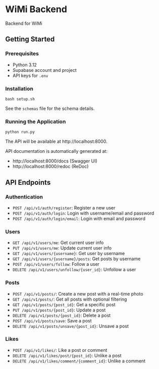 # WiMi Backend

Backend for WiMi

## Getting Started

### Prerequisites

- Python 3.12
- Supabase account and project
- API keys for `.env`

### Installation

`bash setup.sh`

See the `schemas` file for the schema details.

### Running the Application

```
python run.py
```

The API will be available at http://localhost:8000.

API documentation is automatically generated at:
- http://localhost:8000/docs (Swagger UI)
- http://localhost:8000/redoc (ReDoc)

## API Endpoints

### Authentication
- `POST /api/v1/auth/register`: Register a new user
- `POST /api/v1/auth/login`: Login with username/email and password
- `POST /api/v1/auth/login/email`: Login with email and password

### Users
- `GET /api/v1/users/me`: Get current user info
- `PUT /api/v1/users/me`: Update current user info
- `GET /api/v1/users/{username}`: Get user by username
- `GET /api/v1/users/{username}/posts`: Get posts by username
- `POST /api/v1/users/follow`: Follow a user
- `DELETE /api/v1/users/unfollow/{user_id}`: Unfollow a user

### Posts
- `POST /api/v1/posts/`: Create a new post with a real-time photo
- `GET /api/v1/posts/`: Get all posts with optional filtering
- `GET /api/v1/posts/{post_id}`: Get a specific post
- `PUT /api/v1/posts/{post_id}`: Update a post
- `DELETE /api/v1/posts/{post_id}`: Delete a post
- `POST /api/v1/posts/save`: Save a post
- `DELETE /api/v1/posts/unsave/{post_id}`: Unsave a post

### Likes
- `POST /api/v1/likes/`: Like a post or comment
- `DELETE /api/v1/likes/post/{post_id}`: Unlike a post
- `DELETE /api/v1/likes/comment/{comment_id}`: Unlike a comment

